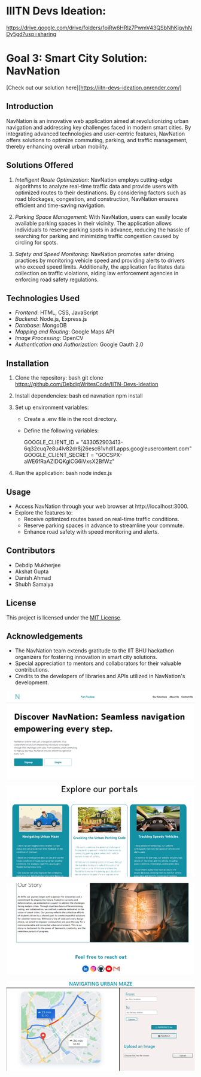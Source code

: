 # IIITN Devs Ideation:
https://drive.google.com/drive/folders/1oiRw6HRIz7PwmV43QSbNhKjgvhNDy5gd?usp=sharing

# Goal 3: Smart City Solution: NavNation
[Check out our solution here][https://iitn-devs-ideation.onrender.com/]

## Introduction
NavNation is an innovative web application aimed at revolutionizing urban navigation and addressing key challenges faced in modern smart cities. By integrating advanced technologies and user-centric features, NavNation offers solutions to optimize commuting, parking, and traffic management, thereby enhancing overall urban mobility.

## Solutions Offered
1. *Intelligent Route Optimization*: NavNation employs cutting-edge algorithms to analyze real-time traffic data and provide users with optimized routes to their destinations. By considering factors such as road blockages, congestion, and construction, NavNation ensures efficient and time-saving navigation.

2. *Parking Space Management*: With NavNation, users can easily locate available parking spaces in their vicinity. The application allows individuals to reserve parking spots in advance, reducing the hassle of searching for parking and minimizing traffic congestion caused by circling for spots.

3. *Safety and Speed Monitoring*: NavNation promotes safer driving practices by monitoring vehicle speed and providing alerts to drivers who exceed speed limits. Additionally, the application facilitates data collection on traffic violations, aiding law enforcement agencies in enforcing road safety regulations.

## Technologies Used
- *Frontend*: HTML, CSS, JavaScript
- *Backend*: Node.js, Express.js
- *Database*: MongoDB
- *Mapping and Routing*: Google Maps API
- *Image Processing*: OpenCV
- *Authentication and Authorization*: Google Oauth 2.0

## Installation
1. Clone the repository:
   bash
   git clone https://github.com/DebdipWritesCode/IITN-Devs-Ideation
   
2. Install dependencies:
   bash
   cd navnation
   npm install
   
3. Set up environment variables:
   - Create a .env file in the root directory.
   - Define the following variables:
     
     GOOGLE_CLIENT_ID = "433052903413-6q32cuq7e8u4lv82dr8j26esc61vhdl1.apps.googleusercontent.com"
     GOOGLE_CLIENT_SECRET = "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"
     
4. Run the application:
   bash
   node index.js
   

## Usage
- Access NavNation through your web browser at http://localhost:3000.
- Explore the features to:
  - Receive optimized routes based on real-time traffic conditions.
  - Reserve parking spaces in advance to streamline your commute.
  - Enhance road safety with speed monitoring and alerts.

## Contributors
- Debdip Mukherjee
- Akshat Gupta
- Danish Ahmad
- Shubh Samaiya

## License
This project is licensed under the [MIT License](LICENSE).

## Acknowledgements
- The NavNation team extends gratitude to the IIT BHU hackathon organizers for fostering innovation in smart city solutions.
- Special appreciation to mentors and collaborators for their valuable contributions.
- Credits to the developers of libraries and APIs utilized in NavNation's development.

![Home](./public/images/readme%20images/home.png)

![Our Solutions](./public/images/readme%20images/solutions.png)

![Our Story](./public/images/readme%20images/ourstory.png)

![Solution 1](./public/images/readme%20images/solution1.png)
